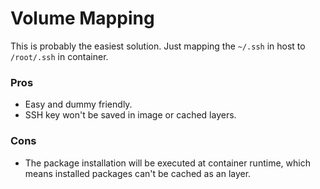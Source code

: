 # Volume Mapping 

This is probably the easiest solution. Just mapping the `~/.ssh` in host to `/root/.ssh` in container.

### Pros
- Easy and dummy friendly.
- SSH key won't be saved in image or cached layers.

### Cons
- The package installation will be executed at container runtime, which means installed packages can't be cached as an layer.
